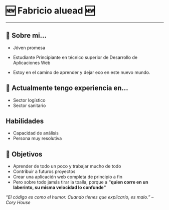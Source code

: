 # 🆕 Fabricio aluead 🆕

---

## 🐌 Sobre mi... 

- Jóven promesa

- Estudiante Principiante en técnico superior de Desarrollo de Aplicaciones Web

- Estoy en el camino de aprender y dejar eco en este nuevo mundo. 

## 👔 Actualmente tengo experiencia en...

- Sector logístico
- Sector sanitario

## Habilidades

- Capacidad de análisis
- Persona muy resolutiva

## 🎯 Objetivos

- Aprender de todo un poco y trabajar mucho de todo
- Contribuir a futuros proyectos 
- Crear una aplicación web completa de principio a fin
- Pero sobre todo jamás tirar la toalla, porque a **"quien corre en un laberinto, su misma velocidad lo confunde"**

*“El código es como el humor. Cuando tienes que explicarlo, es malo.” – Cory House*
